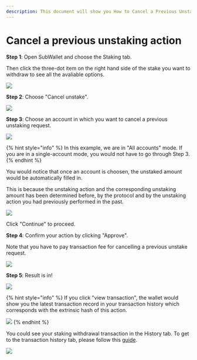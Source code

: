 ```yaml
---
description: This document will show you How to Cancel a Previous Unstaking Action.
---
```


# Cancel a previous unstaking action

**Step 1**: Open SubWallet and choose the Staking tab.&#x20;

Then click the three-dot item on the right hand side of the stake you want to withdraw to see all the avaliable options.&#x20;

![](<../../.gitbook/assets/image (180).png>)



**Step 2**: Choose "Cancel unstake".

![](<../../.gitbook/assets/image (1) (4).png>)



**Step 3**: Choose an account in which you want to cancel a previous unstaking request.

![](<../../.gitbook/assets/image (3) (3).png>)

{% hint style="info" %}
In this example, we are in "All accounts" mode. If you are in a single-account mode, you would not have to go through Step 3.&#x20;
{% endhint %}

You would notice that once an account is choosen, the unstaked amount would be automatically filled in.&#x20;

This is because the unstaking action and the corresponding unstaking amount has been determined before, by the protocol and by the unstaking action you had previously performed in the past.&#x20;

![](<../../.gitbook/assets/image (188).png>)

Click "Continue" to proceed.



**Step 4**: Confirm your action by clicking "Approve".

Note that you have to pay transaction fee for cancelling a previous unstake request.&#x20;

![](<../../.gitbook/assets/image (168).png>)



**Step 5**: Result is in!

![](<../../.gitbook/assets/image (194).png>)

{% hint style="info" %}
If you click "view transaction", the wallet would show you the latest transaction record in your transaction history which corresponds with the extrinsic hash of this action.&#x20;

![](<../../.gitbook/assets/image (171).png>)
{% endhint %}

You could see your staking withdrawal transaction in the History tab. To get to the transaction history tab, please follow this [guide](../view-transaction-history.md).

![](<../../.gitbook/assets/image (200).png>)
